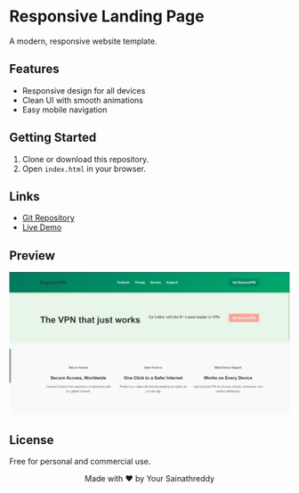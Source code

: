 # Responsive Landing Page

A modern, responsive website template.

## Features

- Responsive design for all devices
- Clean UI with smooth animations
- Easy mobile navigation

## Getting Started

1. Clone or download this repository.
2. Open `index.html` in your browser.

## Links

- [Git Repository](https://github.com/your-repo-link)  <!-- Replace with actual link -->
- [Live Demo](https://your-live-demo-link)  <!-- Replace with actual link -->

## Preview

![Preview Image](./preview.png)

## License

Free for personal and commercial use. 


<div align="center">
  <p>Made with ❤️ by Your Sainathreddy</p>
</div>
